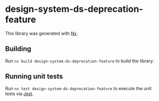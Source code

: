 # design-system-ds-deprecation-feature

This library was generated with [Nx](https://nx.dev).

## Building

Run `nx build design-system-ds-deprecation-feature` to build the library.

## Running unit tests

Run `nx test design-system-ds-deprecation-feature` to execute the unit tests via [Jest](https://jestjs.io).
